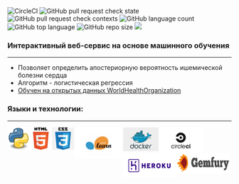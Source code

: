 ![CircleCI](https://img.shields.io/circleci/build/github/loudlemon/pipeline_deployment/master?style=plastic&token=dc3afd9b674913719ce1c614a16fb980203ec7ad)
![GitHub pull request check state](https://img.shields.io/github/status/s/pulls/loudlemon/pipeline_deployment/23?style=plastic)
![GitHub pull request check contexts](https://img.shields.io/github/status/contexts/pulls/loudlemon/pipeline_deployment/23?style=plastic)
![GitHub language count](https://img.shields.io/github/languages/count/loudlemon/pipeline_deployment?style=plastic)
![GitHub top language](https://img.shields.io/github/languages/top/loudlemon/pipeline_deployment?style=plastic)
![GitHub repo size](https://img.shields.io/github/repo-size/loudlemon/pipeline_deployment?style=plastic)
![](https://img.shields.io/badge/healthcare-heart_deseases-red)

### Интерактивный веб-сервис на основе машинного обучения
---
 - Позволяет определить апостериорную вероятность ишемической болезни сердца
 - Алгоритм - логистическая регрессия
 - [Обучен на открытых данных WorldHealthOrganization](https://www.who.int/en/news-room/fact-sheets/detail/cardiovascular-diseases-(cvds))

### Языки и технологии:
---
<img align="left" width="50px" src="images/python.png" />
<img align="left" width="50px" src="images/html.png" />
<img align="left" width="50px" src="images/css.png" />
<img align="left" width="110px" height="70px" src="images/sklearn.png" />
<img align="left" width="80px" src="images/docker.png" />
<img align="left" width="100px" src="images/cirlceci.png" />
<img align="left" width="120px" src="images/heroku.png" />
<img align="left" width="120px" height = "45px" src="images/gemfury.png" />


